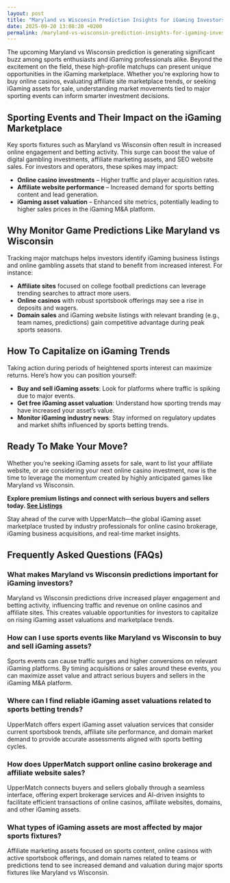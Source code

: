 ```yaml
---
layout: post
title: "Maryland vs Wisconsin Prediction Insights for iGaming Investors"
date: 2025-09-20 13:08:20 +0200
permalink: /maryland-vs-wisconsin-prediction-insights-for-igaming-investors/
---
```

The upcoming Maryland vs Wisconsin prediction is generating significant buzz among sports enthusiasts and iGaming professionals alike. Beyond the excitement on the field, these high-profile matchups can present unique opportunities in the iGaming marketplace. Whether you're exploring how to buy online casinos, evaluating affiliate site marketplace trends, or seeking iGaming assets for sale, understanding market movements tied to major sporting events can inform smarter investment decisions.

## Sporting Events and Their Impact on the iGaming Marketplace

Key sports fixtures such as Maryland vs Wisconsin often result in increased online engagement and betting activity. This surge can boost the value of digital gambling investments, affiliate marketing assets, and SEO website sales. For investors and operators, these spikes may impact:

- **Online casino investments** – Higher traffic and player acquisition rates.
- **Affiliate website performance** – Increased demand for sports betting content and lead generation.
- **iGaming asset valuation** – Enhanced site metrics, potentially leading to higher sales prices in the iGaming M&A platform.

## Why Monitor Game Predictions Like Maryland vs Wisconsin

Tracking major matchups helps investors identify iGaming business listings and online gambling assets that stand to benefit from increased interest. For instance:

- **Affiliate sites** focused on college football predictions can leverage trending searches to attract more users.
- **Online casinos** with robust sportsbook offerings may see a rise in deposits and wagers.
- **Domain sales** and iGaming website listings with relevant branding (e.g., team names, predictions) gain competitive advantage during peak sports seasons.

## How To Capitalize on iGaming Trends

Taking action during periods of heightened sports interest can maximize returns. Here’s how you can position yourself:

- **Buy and sell iGaming assets**: Look for platforms where traffic is spiking due to major events.
- **Get free iGaming asset valuation**: Understand how sporting trends may have increased your asset’s value.
- **Monitor iGaming industry news**: Stay informed on regulatory updates and market shifts influenced by sports betting trends.

## Ready To Make Your Move?

Whether you’re seeking iGaming assets for sale, want to list your affiliate website, or are considering your next online casino investment, now is the time to leverage the momentum created by highly anticipated games like Maryland vs Wisconsin.

**Explore premium listings and connect with serious buyers and sellers today. [See Listings](https://www.uppermatch.com)**

Stay ahead of the curve with UpperMatch—the global iGaming asset marketplace trusted by industry professionals for online casino brokerage, iGaming business acquisitions, and real-time market insights.

## Frequently Asked Questions (FAQs)

### What makes Maryland vs Wisconsin predictions important for iGaming investors?

Maryland vs Wisconsin predictions drive increased player engagement and betting activity, influencing traffic and revenue on online casinos and affiliate sites. This creates valuable opportunities for investors to capitalize on rising iGaming asset valuations and marketplace trends.

### How can I use sports events like Maryland vs Wisconsin to buy and sell iGaming assets?

Sports events can cause traffic surges and higher conversions on relevant iGaming platforms. By timing acquisitions or sales around these events, you can maximize asset value and attract serious buyers and sellers in the iGaming M&A platform.

### Where can I find reliable iGaming asset valuations related to sports betting trends?

UpperMatch offers expert iGaming asset valuation services that consider current sportsbook trends, affiliate site performance, and domain market demand to provide accurate assessments aligned with sports betting cycles.

### How does UpperMatch support online casino brokerage and affiliate website sales?

UpperMatch connects buyers and sellers globally through a seamless interface, offering expert brokerage services and AI-driven insights to facilitate efficient transactions of online casinos, affiliate websites, domains, and other iGaming assets.

### What types of iGaming assets are most affected by major sports fixtures?

Affiliate marketing assets focused on sports content, online casinos with active sportsbook offerings, and domain names related to teams or predictions tend to see increased demand and valuation during major sports fixtures like Maryland vs Wisconsin.

<script type="application/ld+json">
{
  "@context": "https://schema.org",
  "@type": "BlogPosting",
  "headline": "Maryland vs Wisconsin Prediction Insights for iGaming Investors",
  "description": "Insights on how the Maryland vs Wisconsin sports event impacts the iGaming marketplace, including opportunities to buy and sell iGaming assets, online casino investments, and affiliate website trends.",
  "author": {
    "@type": "Person",
    "name": "UpperMatch"
  },
  "publisher": {
    "@type": "Person",
    "name": "UpperMatch"
  },
  "url": "https://www.uppermatch.com/blog/maryland-vs-wisconsin-prediction-insights",
  "mainEntityOfPage": "https://www.uppermatch.com/blog/maryland-vs-wisconsin-prediction-insights",
  "datePublished": "2024-06-01",
  "dateModified": "2024-06-01",
  "inLanguage": "en",
  "keywords": "iGaming marketplace, buy online casinos, sell affiliate websites, iGaming assets for sale, online casino investments, iGaming M&A platform, affiliate site marketplace, SEO website sales, iGaming business listings, buy and sell iGaming assets",
  "articleSection": ["iGaming marketplace", "online casino investments", "affiliate website sales", "iGaming assets for sale", "sports betting trends"],
  "image": "https://www.uppermatch.com/images/blog/maryland-vs-wisconsin-prediction.jpg"
}
</script>

<script type="application/ld+json">
{
  "@context": "https://schema.org",
  "@type": "FAQPage",
  "mainEntity": [
    {
      "@type": "Question",
      "name": "What makes Maryland vs Wisconsin predictions important for iGaming investors?",
      "acceptedAnswer": {
        "@type": "Answer",
        "text": "Maryland vs Wisconsin predictions drive increased player engagement and betting activity, influencing traffic and revenue on online casinos and affiliate sites. This creates valuable opportunities for investors to capitalize on rising iGaming asset valuations and marketplace trends."
      }
    },
    {
      "@type": "Question",
      "name": "How can I use sports events like Maryland vs Wisconsin to buy and sell iGaming assets?",
      "acceptedAnswer": {
        "@type": "Answer",
        "text": "Sports events can cause traffic surges and higher conversions on relevant iGaming platforms. By timing acquisitions or sales around these events, you can maximize asset value and attract serious buyers and sellers in the iGaming M&A platform."
      }
    },
    {
      "@type": "Question",
      "name": "Where can I find reliable iGaming asset valuations related to sports betting trends?",
      "acceptedAnswer": {
        "@type": "Answer",
        "text": "UpperMatch offers expert iGaming asset valuation services that consider current sportsbook trends, affiliate site performance, and domain market demand to provide accurate assessments aligned with sports betting cycles."
      }
    },
    {
      "@type": "Question",
      "name": "How does UpperMatch support online casino brokerage and affiliate website sales?",
      "acceptedAnswer": {
        "@type": "Answer",
        "text": "UpperMatch connects buyers and sellers globally through a seamless interface, offering expert brokerage services and AI-driven insights to facilitate efficient transactions of online casinos, affiliate websites, domains, and other iGaming assets."
      }
    },
    {
      "@type": "Question",
      "name": "What types of iGaming assets are most affected by major sports fixtures?",
      "acceptedAnswer": {
        "@type": "Answer",
        "text": "Affiliate marketing assets focused on sports content, online casinos with active sportsbook offerings, and domain names related to teams or predictions tend to see increased demand and valuation during major sports fixtures like Maryland vs Wisconsin."
      }
    }
  ]
}
</script>